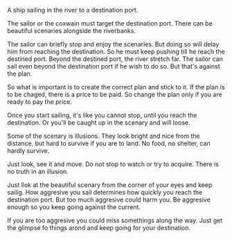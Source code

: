 

A ship sailing in the river to a destination port.

The sailor or the coxwain must target the destination port. There can be beautiful scenaries alongside the riverbanks.

The sailor can briefly stop and enjoy the scenaries. But doing so will delay him from reaching the destination. So he must keep pushing till he reach the destined port. Beyond the destined port, the river stretch far. The sailor can sail even beyond the destination port if he wish to do so. But that's against the plan.

So what is important is to create the correct plan and stick to it. If the plan is to be chaged, there is a price to be paid. So change the plan only if you are ready to pay the price.

Once you start sailing, it's like you cannot stop, until you reach the destination. Or you'll be caught up in the scenary and will loose.

Some of the scenary is illusions. They look bright and nice from the distance. but hard to survive if you are to land. No food, no shelter, can hardly survive. 

Just look, see it and move. Do not stop to watch or try to acquire. There is no truth in an illusion.

Just llok at the beautiful scenary from the corner of your eyes and keep sailig. How aggresive you sail determines how quickly you reach the destination port. But too much aggresive could harm you. Be aggresive enough so you keep going against the current.

If you are too aggresive you could miss somethings along the way. Just get the glimpse fo things arond and keep going for your destination.